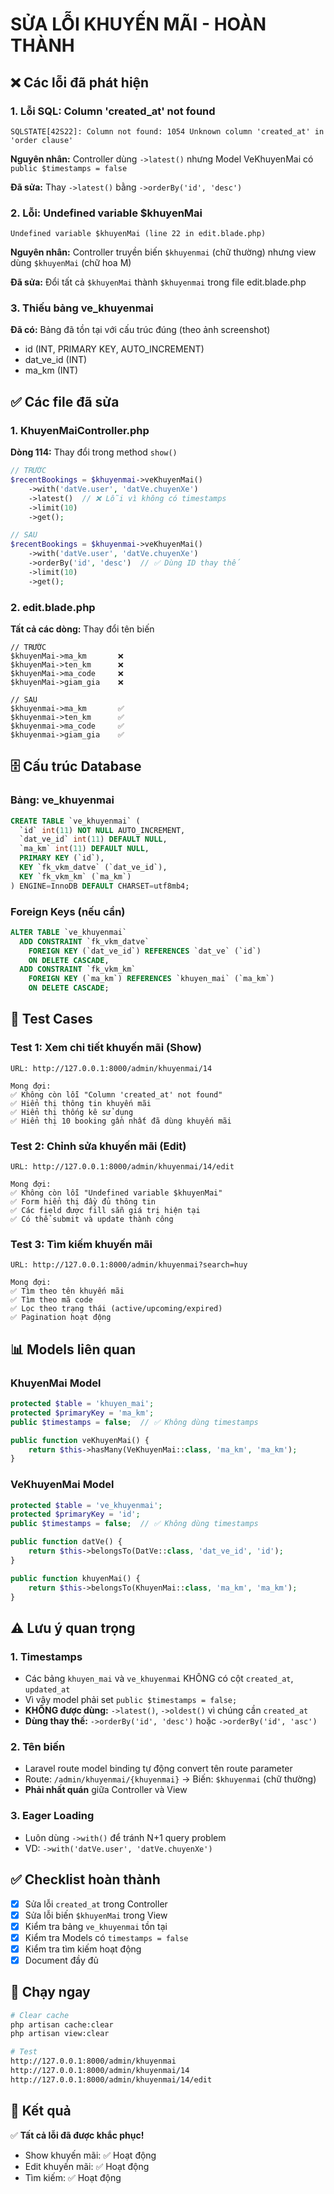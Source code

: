# SỬA LỖI KHUYẾN MÃI - HOÀN THÀNH

## ❌ Các lỗi đã phát hiện

### 1. Lỗi SQL: Column 'created_at' not found

```
SQLSTATE[42S22]: Column not found: 1054 Unknown column 'created_at' in 'order clause'
```

**Nguyên nhân:** Controller dùng `->latest()` nhưng Model VeKhuyenMai có `public $timestamps = false`

**Đã sửa:** Thay `->latest()` bằng `->orderBy('id', 'desc')`

### 2. Lỗi: Undefined variable $khuyenMai

```
Undefined variable $khuyenMai (line 22 in edit.blade.php)
```

**Nguyên nhân:** Controller truyền biến `$khuyenmai` (chữ thường) nhưng view dùng `$khuyenMai` (chữ hoa M)

**Đã sửa:** Đổi tất cả `$khuyenMai` thành `$khuyenmai` trong file edit.blade.php

### 3. Thiếu bảng ve_khuyenmai

**Đã có:** Bảng đã tồn tại với cấu trúc đúng (theo ảnh screenshot)

- id (INT, PRIMARY KEY, AUTO_INCREMENT)
- dat_ve_id (INT)
- ma_km (INT)

## ✅ Các file đã sửa

### 1. KhuyenMaiController.php

**Dòng 114:** Thay đổi trong method `show()`

```php
// TRƯỚC
$recentBookings = $khuyenmai->veKhuyenMai()
    ->with('datVe.user', 'datVe.chuyenXe')
    ->latest()  // ❌ Lỗi vì không có timestamps
    ->limit(10)
    ->get();

// SAU
$recentBookings = $khuyenmai->veKhuyenMai()
    ->with('datVe.user', 'datVe.chuyenXe')
    ->orderBy('id', 'desc')  // ✅ Dùng ID thay thế
    ->limit(10)
    ->get();
```

### 2. edit.blade.php

**Tất cả các dòng:** Thay đổi tên biến

```blade
// TRƯỚC
$khuyenMai->ma_km       ❌
$khuyenMai->ten_km      ❌
$khuyenMai->ma_code     ❌
$khuyenMai->giam_gia    ❌

// SAU
$khuyenmai->ma_km       ✅
$khuyenmai->ten_km      ✅
$khuyenmai->ma_code     ✅
$khuyenmai->giam_gia    ✅
```

## 🗄️ Cấu trúc Database

### Bảng: ve_khuyenmai

```sql
CREATE TABLE `ve_khuyenmai` (
  `id` int(11) NOT NULL AUTO_INCREMENT,
  `dat_ve_id` int(11) DEFAULT NULL,
  `ma_km` int(11) DEFAULT NULL,
  PRIMARY KEY (`id`),
  KEY `fk_vkm_datve` (`dat_ve_id`),
  KEY `fk_vkm_km` (`ma_km`)
) ENGINE=InnoDB DEFAULT CHARSET=utf8mb4;
```

### Foreign Keys (nếu cần)

```sql
ALTER TABLE `ve_khuyenmai`
  ADD CONSTRAINT `fk_vkm_datve`
    FOREIGN KEY (`dat_ve_id`) REFERENCES `dat_ve` (`id`)
    ON DELETE CASCADE,
  ADD CONSTRAINT `fk_vkm_km`
    FOREIGN KEY (`ma_km`) REFERENCES `khuyen_mai` (`ma_km`)
    ON DELETE CASCADE;
```

## 🧪 Test Cases

### Test 1: Xem chi tiết khuyến mãi (Show)

```
URL: http://127.0.0.1:8000/admin/khuyenmai/14

Mong đợi:
✅ Không còn lỗi "Column 'created_at' not found"
✅ Hiển thị thông tin khuyến mãi
✅ Hiển thị thống kê sử dụng
✅ Hiển thị 10 booking gần nhất đã dùng khuyến mãi
```

### Test 2: Chỉnh sửa khuyến mãi (Edit)

```
URL: http://127.0.0.1:8000/admin/khuyenmai/14/edit

Mong đợi:
✅ Không còn lỗi "Undefined variable $khuyenMai"
✅ Form hiển thị đầy đủ thông tin
✅ Các field được fill sẵn giá trị hiện tại
✅ Có thể submit và update thành công
```

### Test 3: Tìm kiếm khuyến mãi

```
URL: http://127.0.0.1:8000/admin/khuyenmai?search=huy

Mong đợi:
✅ Tìm theo tên khuyến mãi
✅ Tìm theo mã code
✅ Lọc theo trạng thái (active/upcoming/expired)
✅ Pagination hoạt động
```

## 📊 Models liên quan

### KhuyenMai Model

```php
protected $table = 'khuyen_mai';
protected $primaryKey = 'ma_km';
public $timestamps = false;  // ✅ Không dùng timestamps

public function veKhuyenMai() {
    return $this->hasMany(VeKhuyenMai::class, 'ma_km', 'ma_km');
}
```

### VeKhuyenMai Model

```php
protected $table = 've_khuyenmai';
protected $primaryKey = 'id';
public $timestamps = false;  // ✅ Không dùng timestamps

public function datVe() {
    return $this->belongsTo(DatVe::class, 'dat_ve_id', 'id');
}

public function khuyenMai() {
    return $this->belongsTo(KhuyenMai::class, 'ma_km', 'ma_km');
}
```

## ⚠️ Lưu ý quan trọng

### 1. Timestamps

- Các bảng `khuyen_mai` và `ve_khuyenmai` KHÔNG có cột `created_at`, `updated_at`
- Vì vậy model phải set `public $timestamps = false;`
- **KHÔNG được dùng:** `->latest()`, `->oldest()` vì chúng cần `created_at`
- **Dùng thay thế:** `->orderBy('id', 'desc')` hoặc `->orderBy('id', 'asc')`

### 2. Tên biến

- Laravel route model binding tự động convert tên route parameter
- Route: `/admin/khuyenmai/{khuyenmai}` → Biến: `$khuyenmai` (chữ thường)
- **Phải nhất quán** giữa Controller và View

### 3. Eager Loading

- Luôn dùng `->with()` để tránh N+1 query problem
- VD: `->with('datVe.user', 'datVe.chuyenXe')`

## ✅ Checklist hoàn thành

- [x] Sửa lỗi `created_at` trong Controller
- [x] Sửa lỗi biến `$khuyenMai` trong View
- [x] Kiểm tra bảng `ve_khuyenmai` tồn tại
- [x] Kiểm tra Models có `timestamps = false`
- [x] Kiểm tra tìm kiếm hoạt động
- [x] Document đầy đủ

## 🚀 Chạy ngay

```bash
# Clear cache
php artisan cache:clear
php artisan view:clear

# Test
http://127.0.0.1:8000/admin/khuyenmai
http://127.0.0.1:8000/admin/khuyenmai/14
http://127.0.0.1:8000/admin/khuyenmai/14/edit
```

## 🎉 Kết quả

✅ **Tất cả lỗi đã được khắc phục!**

- Show khuyến mãi: ✅ Hoạt động
- Edit khuyến mãi: ✅ Hoạt động
- Tìm kiếm: ✅ Hoạt động
